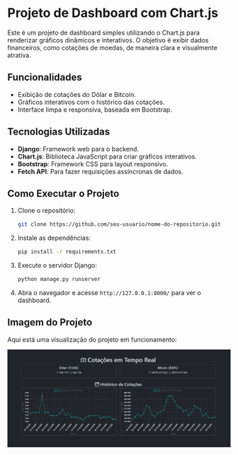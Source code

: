 # Projeto de Dashboard com Chart.js

Este é um projeto de dashboard simples utilizando o Chart.js para renderizar gráficos dinâmicos e interativos. O objetivo é exibir dados financeiros, como cotações de moedas, de maneira clara e visualmente atrativa.

## Funcionalidades

- Exibição de cotações do Dólar e Bitcoin.
- Gráficos interativos com o histórico das cotações.
- Interface limpa e responsiva, baseada em Bootstrap.

## Tecnologias Utilizadas

- **Django**: Framework web para o backend.
- **Chart.js**: Biblioteca JavaScript para criar gráficos interativos.
- **Bootstrap**: Framework CSS para layout responsivo.
- **Fetch API**: Para fazer requisições assíncronas de dados.

## Como Executar o Projeto

1. Clone o repositório:

    ```bash
    git clone https://github.com/seu-usuario/nome-do-repositorio.git
    ```

2. Instale as dependências:

    ```bash
    pip install -r requirements.txt
    ```

3. Execute o servidor Django:

    ```bash
    python manage.py runserver
    ```

4. Abra o navegador e acesse `http://127.0.0.1:8000/` para ver o dashboard.

## Imagem do Projeto

Aqui está uma visualização do projeto em funcionamento:

![Dashboard de Cotações](/capa.png)

